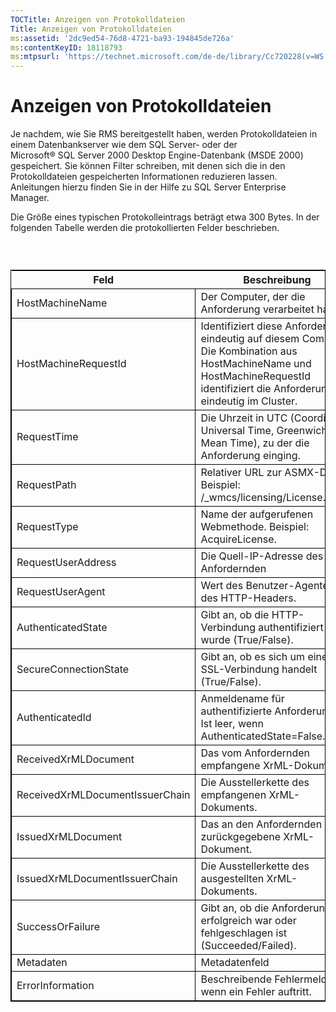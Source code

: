 ```yaml
---
TOCTitle: Anzeigen von Protokolldateien
Title: Anzeigen von Protokolldateien
ms:assetid: '2dc9ed54-76d8-4721-ba93-194845de726a'
ms:contentKeyID: 18118793
ms:mtpsurl: 'https://technet.microsoft.com/de-de/library/Cc720228(v=WS.10)'
---
```


Anzeigen von Protokolldateien
=============================

Je nachdem, wie Sie RMS bereitgestellt haben, werden Protokolldateien in einem Datenbankserver wie dem SQL Server- oder der Microsoft® SQL Server 2000 Desktop Engine-Datenbank (MSDE 2000) gespeichert. Sie können Filter schreiben, mit denen sich die in den Protokolldateien gespeicherten Informationen reduzieren lassen. Anleitungen hierzu finden Sie in der Hilfe zu SQL Server Enterprise Manager.

Die Größe eines typischen Protokolleintrags beträgt etwa 300 Bytes. In der folgenden Tabelle werden die protokollierten Felder beschrieben.

###  

 
<table style="border:1px solid black;">
<colgroup>
<col width="50%" />
<col width="50%" />
</colgroup>
<thead>
<tr class="header">
<th>Feld</th>
<th>Beschreibung</th>
</tr>
</thead>
<tbody>
<tr class="odd">
<td style="border:1px solid black;">HostMachineName</td>
<td style="border:1px solid black;">Der Computer, der die Anforderung verarbeitet hat.</td>
</tr>
<tr class="even">
<td style="border:1px solid black;">HostMachineRequestId</td>
<td style="border:1px solid black;">Identifiziert diese Anforderung eindeutig auf diesem Computer. Die Kombination aus HostMachineName und HostMachineRequestId identifiziert die Anforderung eindeutig im Cluster.</td>
</tr>
<tr class="odd">
<td style="border:1px solid black;">RequestTime</td>
<td style="border:1px solid black;">Die Uhrzeit in UTC (Coordinated Universal Time, Greenwich Mean Time), zu der die Anforderung einging.</td>
</tr>
<tr class="even">
<td style="border:1px solid black;">RequestPath</td>
<td style="border:1px solid black;">Relativer URL zur ASMX-Datei. Beispiel: /_wmcs/licensing/License.asmx.</td>
</tr>
<tr class="odd">
<td style="border:1px solid black;">RequestType</td>
<td style="border:1px solid black;">Name der aufgerufenen Webmethode. Beispiel: AcquireLicense.</td>
</tr>
<tr class="even">
<td style="border:1px solid black;">RequestUserAddress</td>
<td style="border:1px solid black;">Die Quell-IP-Adresse des Anfordernden</td>
</tr>
<tr class="odd">
<td style="border:1px solid black;">RequestUserAgent</td>
<td style="border:1px solid black;">Wert des Benutzer-Agenten des HTTP-Headers.</td>
</tr>
<tr class="even">
<td style="border:1px solid black;">AuthenticatedState</td>
<td style="border:1px solid black;">Gibt an, ob die HTTP-Verbindung authentifiziert wurde (True/False).</td>
</tr>
<tr class="odd">
<td style="border:1px solid black;">SecureConnectionState</td>
<td style="border:1px solid black;">Gibt an, ob es sich um eine SSL-Verbindung handelt (True/False).</td>
</tr>
<tr class="even">
<td style="border:1px solid black;">AuthenticatedId</td>
<td style="border:1px solid black;">Anmeldename für authentifizierte Anforderungen. Ist leer, wenn AuthenticatedState=False.</td>
</tr>
<tr class="odd">
<td style="border:1px solid black;">ReceivedXrMLDocument</td>
<td style="border:1px solid black;">Das vom Anfordernden empfangene XrML-Dokument.</td>
</tr>
<tr class="even">
<td style="border:1px solid black;">ReceivedXrMLDocumentIssuerChain</td>
<td style="border:1px solid black;">Die Ausstellerkette des empfangenen XrML-Dokuments.</td>
</tr>
<tr class="odd">
<td style="border:1px solid black;">IssuedXrMLDocument</td>
<td style="border:1px solid black;">Das an den Anfordernden zurückgegebene XrML-Dokument.</td>
</tr>
<tr class="even">
<td style="border:1px solid black;">IssuedXrMLDocumentIssuerChain</td>
<td style="border:1px solid black;">Die Ausstellerkette des ausgestellten XrML-Dokuments.</td>
</tr>
<tr class="odd">
<td style="border:1px solid black;">SuccessOrFailure</td>
<td style="border:1px solid black;">Gibt an, ob die Anforderung erfolgreich war oder fehlgeschlagen ist (Succeeded/Failed).</td>
</tr>
<tr class="even">
<td style="border:1px solid black;">Metadaten</td>
<td style="border:1px solid black;">Metadatenfeld</td>
</tr>
<tr class="odd">
<td style="border:1px solid black;">ErrorInformation</td>
<td style="border:1px solid black;">Beschreibende Fehlermeldung, wenn ein Fehler auftritt.</td>
</tr>
</tbody>
</table>
